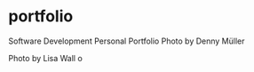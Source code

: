 # portfolio
Software Development Personal Portfolio
  Photo by Denny Müller
  

  Photo by Lisa Wall</a> o
  